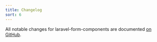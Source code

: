 ```yaml
---
title: Changelog
sort: 6
---
```


All notable changes for laravel-form-components are documented [on GitHub](https://github.com/rawilk/laravel-form-components/blob/{branch}/CHANGELOG.md).
